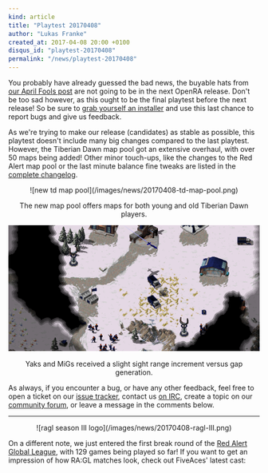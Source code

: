 ```yaml
---
kind: article
title: "Playtest 20170408"
author: "Lukas Franke"
created_at: 2017-04-08 20:00 +0100
disqus_id: "playtest-20170408"
permalink: "/news/playtest-20170408"
---
```


You probably have already guessed the bad news, the buyable hats from [our April Fools post](/news/april-20170401/) are not going to be in the next OpenRA release. Don't be too sad however, as this ought to be the final playtest before the next release! So be sure to [grab yourself an installer](/download/) and use this last chance to report bugs and give us feedback.

As we're trying to make our release (candidates) as stable as possible, this playtest doesn't include many big changes compared to the last playtest. However, the Tiberian Dawn map pool got an extensive overhaul, with over 50 maps being added! Other minor touch-ups, like the changes to the Red Alert map pool or the last minute balance fine tweaks are listed in the [complete changelog](https://github.com/OpenRA/OpenRA/wiki/Changelog/5d16339b25ad3fe88f293f4590cb959f70000a5b).

<div style="text-align:center" markdown="1">
![new td map pool](/images/news/20170408-td-map-pool.png)

The new map pool offers maps for both young and old Tiberian Dawn players.

![yak and gapgen](/images/news/20170408-yak-gap.png)

Yaks and MiGs received a slight sight range increment versus gap generation.
</div>

As always, if you encounter a bug, or have any other feedback, feel free to open a ticket on our [issue tracker](http://bugs.openra.net), contact us [on IRC](http://webchat.freenode.net/?channels=openra), create a topic on our [community forum](http://www.sleipnirstuff.com/forum/viewforum.php?f=80), or leave a message in the comments below.

<hr>

<div style="text-align:center" markdown="1">
![ragl season III logo](/images/news/20170408-ragl-III.png)
</div>

On a different note, we just entered the first break round of the [Red Alert Global League](http://www.sleipnirstuff.com/forum/viewtopic.php?f=82&t=20000), with 129 games being played so far!
If you want to get an impression of how RA:GL matches look, check out FiveAces' latest cast:

<lite-youtube videoid="T0cSz8cUgpA"></lite-youtube>
